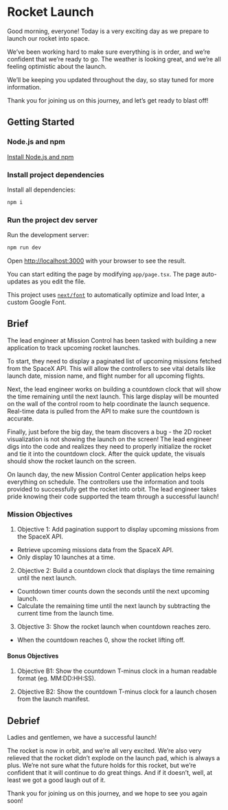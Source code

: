 # Rocket Launch

Good morning, everyone! Today is a very exciting day as we prepare to launch our rocket into space. 

We’ve been working hard to make sure everything is in order, and we’re confident that we’re ready to go. The weather is looking great, and we’re all feeling optimistic about the launch. 

We’ll be keeping you updated throughout the day, so stay tuned for more information. 

Thank you for joining us on this journey, and let’s get ready to blast off!

## Getting Started

### Node.js and npm

[Install Node.js and npm](https://docs.npmjs.com/downloading-and-installing-node-js-and-npm)

### Install project dependencies

Install all dependencies:

```bash
npm i
```

### Run the project dev server

Run the development server:

```bash
npm run dev
```

Open [http://localhost:3000](http://localhost:3000) with your browser to see the result.

You can start editing the page by modifying `app/page.tsx`. The page auto-updates as you edit the file.

This project uses [`next/font`](https://nextjs.org/docs/basic-features/font-optimization) to automatically optimize and load Inter, a custom Google Font.

## Brief

The lead engineer at Mission Control has been tasked with building a new application to track upcoming rocket launches.

To start, they need to display a paginated list of upcoming missions fetched from the SpaceX API. 
This will allow the controllers to see vital details like launch date, mission name, and flight number for all upcoming flights.

Next, the lead engineer works on building a countdown clock that will show the time remaining until the next launch. 
This large display will be mounted on the wall of the control room to help coordinate the launch sequence. Real-time data is pulled from the API to make sure the countdown is accurate.

Finally, just before the big day, the team discovers a bug - the 2D rocket visualization is not showing the launch on the screen! 
The lead engineer digs into the code and realizes they need to properly initialize the rocket and tie it into the countdown clock. After the quick update, the visuals should show the rocket launch on the screen.

On launch day, the new Mission Control Center application helps keep everything on schedule. The controllers use the information and tools provided to successfully get the rocket into orbit. 
The lead engineer takes pride knowing their code supported the team through a successful launch!

### Mission Objectives

1. Objective 1: Add pagination support to display upcoming missions from the SpaceX API.
- Retrieve upcoming missions data from the SpaceX API.
- Only display 10 launches at a time.

2. Objective 2: Build a countdown clock that displays the time remaining until the next launch.
- Countdown timer counts down the seconds until the next upcoming launch.
- Calculate the remaining time until the next launch by subtracting the current time from the launch time.

3. Objective 3: Show the rocket launch when countdown reaches zero.
- When the countdown reaches 0, show the rocket lifting off.

#### Bonus Objectives
1. Objective B1: Show the countdown T-minus clock in a human readable format (eg. MM:DD:HH:SS).

2. Objective B2: Show the countdown T-minus clock for a launch chosen from the launch manifest.

## Debrief

Ladies and gentlemen, we have a successful launch! 

The rocket is now in orbit, and we’re all very excited. We’re also very relieved that the rocket didn’t explode on the launch pad, which is always a plus. 
We’re not sure what the future holds for this rocket, but we’re confident that it will continue to do great things. And if it doesn’t, well, at least we got a good laugh out of it. 

Thank you for joining us on this journey, and we hope to see you again soon!
